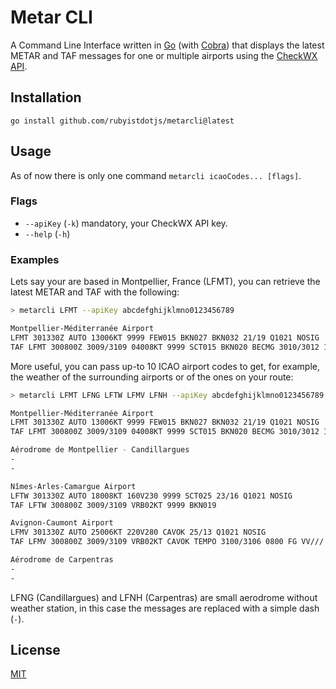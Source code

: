 # Metar CLI

A Command Line Interface written in [Go](https://go.dev/) (with [Cobra](https://github.com/spf13/cobra)) that displays the latest METAR and TAF messages for one or multiple airports using the [CheckWX API](https://www.checkwxapi.com/).

## Installation

```
go install github.com/rubyistdotjs/metarcli@latest
```

## Usage

As of now there is only one command `metarcli icaoCodes... [flags]`.

### Flags
- `--apiKey` (`-k`) mandatory, your CheckWX API key.
- `--help` (`-h`)

### Examples

Lets say your are based in Montpellier, France (LFMT), you can retrieve the latest METAR and TAF with the following:
```bash
> metarcli LFMT --apiKey abcdefghijklmno0123456789

Montpellier-Méditerranée Airport
LFMT 301330Z AUTO 13006KT 9999 FEW015 BKN027 BKN032 21/19 Q1021 NOSIG
TAF LFMT 300800Z 3009/3109 04008KT 9999 SCT015 BKN020 BECMG 3010/3012 12008KT TEMPO 3022/3109 3000 BR OVC005

```

More useful, you can pass up-to 10 ICAO airport codes to get, for example, the weather of the surrounding airports or of the ones on your route:
```bash
> metarcli LFMT LFNG LFTW LFMV LFNH --apiKey abcdefghijklmno0123456789

Montpellier-Méditerranée Airport
LFMT 301330Z AUTO 13006KT 9999 FEW015 BKN027 BKN032 21/19 Q1021 NOSIG
TAF LFMT 300800Z 3009/3109 04008KT 9999 SCT015 BKN020 BECMG 3010/3012 12008KT TEMPO 3022/3109 3000 BR OVC005

Aérodrome de Montpellier - Candillargues
-
-

Nîmes-Arles-Camargue Airport
LFTW 301330Z AUTO 18008KT 160V230 9999 SCT025 23/16 Q1021 NOSIG
TAF LFTW 300800Z 3009/3109 VRB02KT 9999 BKN019

Avignon-Caumont Airport
LFMV 301330Z AUTO 25006KT 220V280 CAVOK 25/13 Q1021 NOSIG
TAF LFMV 300800Z 3009/3109 VRB02KT CAVOK TEMPO 3100/3106 0800 FG VV///

Aérodrome de Carpentras
-
-

```

LFNG (Candillargues) and LFNH (Carpentras) are small aerodrome without weather station, in this case the messages are replaced with a simple dash (`-`).

## License
[MIT](./LICENSE)
